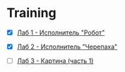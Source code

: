 # Training

- [x] [Лаб 1 - Исполнитель "Робот"](http://cs.mipt.ru/python/lessons/lab1.html)
- [x] [Лаб 2 - Исполнитель "Черепаха"](http://cs.mipt.ru/python/lessons/lab2.html)
- [ ] [Лаб 3 - Картина (часть 1)](http://cs.mipt.ru/python/lessons/lab3.html)


